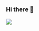 ### Hi there 👋

<!-- https://github.com/anuraghazra/github-readme-stats -->
<p align='left'>
<!-- <a href="https://github.com/conclancy/conclancy">
<img align="center" src="https://github-readme-stats.vercel.app/api?username=conclancy&show_icons=true&line_height=33&count_private=true&theme=algolia" alt="Connor's GitHub Stats" />
</a> -->
<!-- <br> -->
<a href="https://github.com/conclancy/conclancy">
  <img align="center" src="https://github-readme-stats.vercel.app/api/top-langs/?username=conclancy&count_private=true&hide=html&theme=algolia" />
</a>
</p>
<!-- <end>
